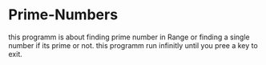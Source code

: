 # Prime-Numbers
this programm is about finding prime number in Range or finding a single number if its prime or not. this programm run infinitly until you pree a key to exit.
